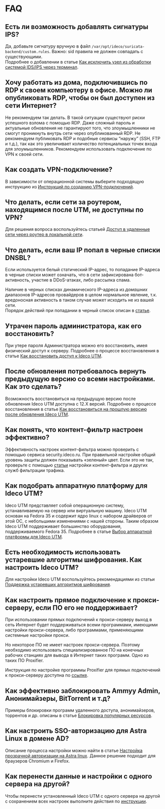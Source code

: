# FAQ 

## Есть ли возможность добавлять сигнатуры IPS?

Да, добавьте сигнатуру вручную в файл `/var/opt/ideco/suricata-backend/custom.rules`. Важно: sid правила не должен совпадать с существующими. \
Подробнее о добавлении в статье [Как исключить узел из обработки системой IDS/IPS через терминал](../../settings/access-rules/ips/README.md#kak-isklyuchit-uzel-iz-obrabotki-sistemoi-ids-ips-cherez-terminal).

## Хочу работать из дома, подключившись по RDP к своем компьютеру в офисе. Можно ли опубликовать RDP, чтобы он был доступен из сети Интернет?

Не рекомендуем так делать. В такой ситуации существуют риски успешного взлома с помощью RDP. Даже сложный пароль и актуальные обновления не гарантируют того, что злоумышленники не смогут проникнуть внутрь сети через опубликованный RDP. Не рекомендуем публиковать RDP и подобные сервисы “наружу” (SSH, FTP и т.д.), так как это увеличивает количество потенциальных точек входа для злоумышленников. Рекомендуем использовать подключение по VPN к своей сети.

## Как создать VPN-подключение?

В зависимости от операционной системы выберите подходящую инструкцию из [Инструкций по созданию VPN-подключений](vpn/README.md).

## Что делать, если сети за роутером, находящимся после UTM, не доступны по VPN?

Для решения вопроса воспользуйтесь статьей [Доступ в удаленные сети через роутер в локальной сети](access-to-remote-networks-through-a-router-in-the-local-network.md).

## Что делать, если ваш IP попал в черные списки DNSBL?

Если используется белый статический IP-адрес, то попадание IP-адреса в черные списки может означать, что в сети зафиксирована бот-активность, участие в DDoS-атаках, либо рассылка спама.

Наличие в черных списках динамического IP-адреса из *домашних* диапазонов IP-адресов провайдеров в целом нормальное явление, т.к. вредоносная активность в таком случае может исходить не из вашей сети. \
Порядок действий при попадании в черный список описан в [статье](dnsbl-list.md).

## Утрачен пароль администратора, как его восстановить?

При утере пароля Администратора можно его восстановить, имея физический доступ к серверу. Подробнее о процессе восстановления в статье [Как восстановить доступ к Ideco UTM](restore-access-to-ideco-utm.md).

## После обновления потребовалось вернуть предыдущую версию со всеми настройками. Как это сделать?

Возможность восстановиться на предыдущую версию после обновления Ideco UTM доступна с 12.Х версий. Подробнее о процессе восстановления в статье [Как восстановиться на прошлую версию после обновления Ideco UTM](go-back.md).

## Как понять, что контент-фильтр настроен эффективно?

Эффективность настроек контент-фильтра можно проверить с помощью сервиса security.ideco.ru. При правильной настройке общий уровень защиты должен показывать «зеленый» цвет. Если это не так, проверьте с помощью [статьи](security-ideco.md) настройки контент-фильтра и других служб фильтрации трафика.  

## Как подобрать аппаратную платформу для Ideco UTM?

Ideco UTM представляет собой операционную систему, устанавливаемую на сервер или виртуальную машину. Ideco UTM основан на Fedora 35 и содержит ядро linux с набором драйверов от этой ОС, с небольшими изменениями с нашей стороны. Таким образом Ideco UTM поддерживает большинство оборудования, поддерживаемого Fedora 35. Подробнее в статье [Выбор аппаратной платформы для Ideco UTM](choosing-hardware-platform.md).

## Есть необходимость использовать устаревшие алгоритмы шифрования. Как настроить Ideco UTM?

Для настройки Ideco UTM воспользуйтесь рекомендациями из статьи [Поддержка устаревших алгоритмов шифрования](legacy-encryption-support.md).

## Как настроить прямое подключение к прокси-серверу, если ПО его не поддерживает?

При использовании прямых подключений к прокси-серверу выход в сеть Интернет будет поддерживаться всеми программами, имеющими настройки прокси-сервера, либо программами, применяющими системные настройки прокси.

Но некоторое ПО не имеет настроек прокси-сервера. Поэтому необходимо использовать специализированное ПО на конечных рабочих станциях для вывода в Интернет таких программ. Одно из таких ПО Proxifier.

Инструкция по настройке программы Proxifier для прямых подключений к прокси-серверу доступна по [ссылке](configuring-proxifier.md).

## Как эффективно заблокировать Ammyy Admin, Анонимайзеры, BitTorrent и т.д?

Примеры блокировки программ удаленного доступа, анонимайзеров, торрентов и др. описаны в статье [Блокировка популярных ресурсов](blocking-popular-resources.md). 

## Как настроить SSO-авторизацию для Astra Linux в домене AD?

Описание процесса настройки можно найти в статье [Настройка прозрачной авторизации на Astra linux](authorization-astra-linux.md). Данное решение подходит для браузеров Chromium и Firefox.
## Как перенести данные и настройки с одного сервера на другой?

Чтобы перенести установленный Ideco UTM с одного сервера на другой с сохранением всех настроек выполните действия по [инструкции](transferring-data-to-another-server.md).
